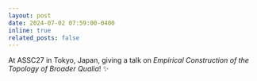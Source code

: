 ```yaml
---
layout: post
date: 2024-07-02 07:59:00-0400
inline: true
related_posts: false
---
```


At ASSC27 in Tokyo, Japan, giving a talk on *Empirical Construction of the Topology of Broader Qualia*! :sparkles:
